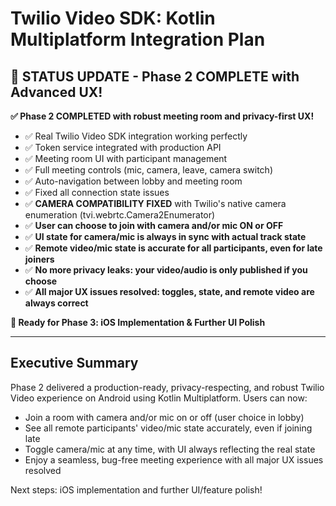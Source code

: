 # Twilio Video SDK: Kotlin Multiplatform Integration Plan

## 🎉 **STATUS UPDATE - Phase 2 COMPLETE with Advanced UX!**

**✅ Phase 2 COMPLETED with robust meeting room and privacy-first UX!**
- ✅ Real Twilio Video SDK integration working perfectly
- ✅ Token service integrated with production API
- ✅ Meeting room UI with participant management
- ✅ Full meeting controls (mic, camera, leave, camera switch)
- ✅ Auto-navigation between lobby and meeting room
- ✅ Fixed all connection state issues
- ✅ **CAMERA COMPATIBILITY FIXED** with Twilio's native camera enumeration (tvi.webrtc.Camera2Enumerator)
- ✅ **User can choose to join with camera and/or mic ON or OFF**
- ✅ **UI state for camera/mic is always in sync with actual track state**
- ✅ **Remote video/mic state is accurate for all participants, even for late joiners**
- ✅ **No more privacy leaks: your video/audio is only published if you choose**
- ✅ **All major UX issues resolved: toggles, state, and remote video are always correct**

**🚀 Ready for Phase 3: iOS Implementation & Further UI Polish**

---

## Executive Summary

Phase 2 delivered a production-ready, privacy-respecting, and robust Twilio Video experience on Android using Kotlin Multiplatform. Users can now:
- Join a room with camera and/or mic on or off (user choice in lobby)
- See all remote participants' video/mic state accurately, even if joining late
- Toggle camera/mic at any time, with UI always reflecting the real state
- Enjoy a seamless, bug-free meeting experience with all major UX issues resolved

Next steps: iOS implementation and further UI/feature polish!
